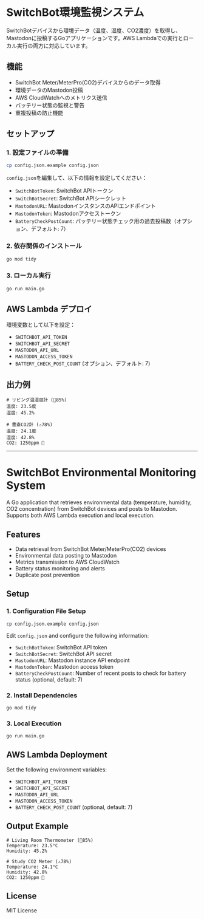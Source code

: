 # SwitchBot環境監視システム

SwitchBotデバイスから環境データ（温度、湿度、CO2濃度）を取得し、Mastodonに投稿するGoアプリケーションです。AWS Lambdaでの実行とローカル実行の両方に対応しています。

## 機能

- SwitchBot Meter/MeterPro(CO2)デバイスからのデータ取得
- 環境データのMastodon投稿
- AWS CloudWatchへのメトリクス送信
- バッテリー状態の監視と警告
- 重複投稿の防止機能

## セットアップ

### 1. 設定ファイルの準備

```bash
cp config.json.example config.json
```

`config.json`を編集して、以下の情報を設定してください：

- `SwitchBotToken`: SwitchBot APIトークン
- `SwitchBotSecret`: SwitchBot APIシークレット
- `MastodonURL`: MastodonインスタンスのAPIエンドポイント
- `MastodonToken`: Mastodonアクセストークン
- `BatteryCheckPostCount`: バッテリー状態チェック用の過去投稿数（オプション、デフォルト: 7）

### 2. 依存関係のインストール

```bash
go mod tidy
```

### 3. ローカル実行

```bash
go run main.go
```

## AWS Lambda デプロイ

環境変数として以下を設定：

- `SWITCHBOT_API_TOKEN`
- `SWITCHBOT_API_SECRET`
- `MASTODON_API_URL`
- `MASTODON_ACCESS_TOKEN`
- `BATTERY_CHECK_POST_COUNT` (オプション、デフォルト: 7)

## 出力例

```
# リビング温湿度計 (🔋85%)
温度: 23.5度
湿度: 45.2%

# 書斎CO2計 (⚠️78%)
温度: 24.1度
湿度: 42.8%
CO2: 1250ppm 💨
```

---

# SwitchBot Environmental Monitoring System

A Go application that retrieves environmental data (temperature, humidity, CO2 concentration) from SwitchBot devices and posts to Mastodon. Supports both AWS Lambda execution and local execution.

## Features

- Data retrieval from SwitchBot Meter/MeterPro(CO2) devices
- Environmental data posting to Mastodon
- Metrics transmission to AWS CloudWatch
- Battery status monitoring and alerts
- Duplicate post prevention

## Setup

### 1. Configuration File Setup

```bash
cp config.json.example config.json
```

Edit `config.json` and configure the following information:

- `SwitchBotToken`: SwitchBot API token
- `SwitchBotSecret`: SwitchBot API secret
- `MastodonURL`: Mastodon instance API endpoint
- `MastodonToken`: Mastodon access token
- `BatteryCheckPostCount`: Number of recent posts to check for battery status (optional, default: 7)

### 2. Install Dependencies

```bash
go mod tidy
```

### 3. Local Execution

```bash
go run main.go
```

## AWS Lambda Deployment

Set the following environment variables:

- `SWITCHBOT_API_TOKEN`
- `SWITCHBOT_API_SECRET`
- `MASTODON_API_URL`
- `MASTODON_ACCESS_TOKEN`
- `BATTERY_CHECK_POST_COUNT` (optional, default: 7)

## Output Example

```
# Living Room Thermometer (🔋85%)
Temperature: 23.5°C
Humidity: 45.2%

# Study CO2 Meter (⚠️78%)
Temperature: 24.1°C
Humidity: 42.8%
CO2: 1250ppm 💨
```

## License

MIT License
